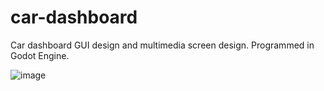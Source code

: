 # car-dashboard
Car dashboard GUI design and multimedia screen design. Programmed in Godot Engine.

![image](https://user-images.githubusercontent.com/45469027/112762672-30060500-9001-11eb-9341-0b8632b1db4c.png)
